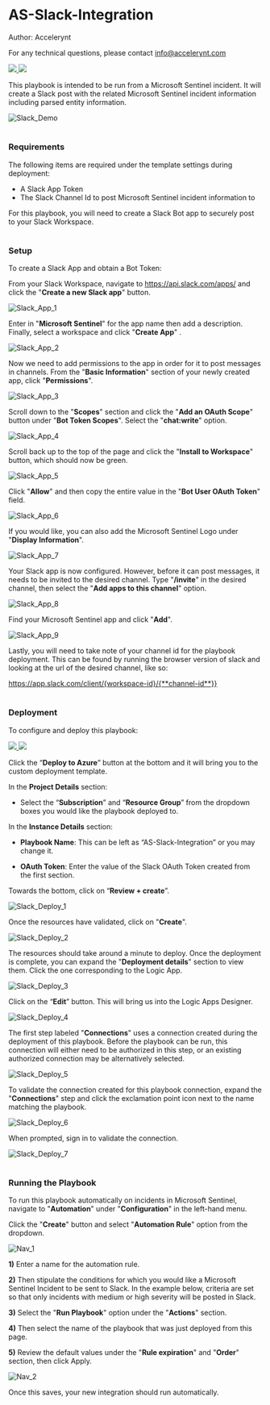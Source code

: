 # AS-Slack-Integration

Author: Accelerynt

For any technical questions, please contact info@accelerynt.com  


<a href="https://portal.azure.com/#create/Microsoft.Template/uri/https%3A%2F%2Fraw.githubusercontent.com%2FAzure%2FAzure-Sentinel%2Fmaster%2FPlaybooks%2FAS-Slack-Integration%2Fmain%2Fazuredeploy.json" target="_blank">
    <img src="https://aka.ms/deploytoazurebutton"/>
</a>
<a href="https://portal.azure.com/#create/Microsoft.Template/uri/https%3A%2F%2Fraw.githubusercontent.com%2FAzure%2FAzure-Sentinel%2Fmaster%2FPlaybooks%2FAS-Slack-Integration%2Fmain%2Fazuredeploy.json" target="_blank">
<img src="https://raw.githubusercontent.com/Azure/azure-quickstart-templates/master/1-CONTRIBUTION-GUIDE/images/deploytoazuregov.png"/>
</a>


This playbook is intended to be run from a Microsoft Sentinel incident. It will create a Slack post with the related Microsoft Sentinel incident information including parsed entity information.

![Slack_Demo](Images/Slack_Demo.png)


#
### Requirements

The following items are required under the template settings during deployment:
                                                                                                                                     
* A Slack App Token
* The Slack Channel Id to post Microsoft Sentinel incident information to
 
For this playbook, you will need to create a Slack Bot app to securely post to your Slack Workspace.                                                                                    

# 
### Setup

To create a Slack App and obtain a Bot Token:
                                                                                                                                     
From your Slack Workspace, navigate to https://api.slack.com/apps/ and click the "**Create a new Slack app**" button.

![Slack_App_1](Images/Slack_App_1.png)


Enter in "**Microsoft Sentinel**" for the app name then add a description. 
Finally, select a workspace and click "**Create App**" .

![Slack_App_2](Images/Slack_App_2.png)


Now we need to add permissions to the app in order for it to post messages in channels. 
From the "**Basic Information**" section of your newly created app, click "**Permissions**".

![Slack_App_3](Images/Slack_App_3.png)


Scroll down to the "**Scopes**" section and click the "**Add an OAuth Scope**" button under "**Bot Token Scopes**".
Select the "**chat:write**" option.

![Slack_App_4](Images/Slack_App_4.png)


Scroll back up to the top of the page and click the "**Install to Workspace**" button, which should now be green.

![Slack_App_5](Images/Slack_App_5.png)


Click "**Allow**" and then copy the entire value in the "**Bot User OAuth Token**" field. 

![Slack_App_6](Images/Slack_App_6.png)


If you would like, you can also add the Microsoft Sentinel Logo under "**Display Information**".

![Slack_App_7](Images/Slack_App_7.png)


Your Slack app is now configured. However, before it can post messages, it needs to be invited to the desired channel.
Type "**/invite**" in the desired channel, then select the "**Add apps to this channel**" option.

![Slack_App_8](Images/Slack_App_8.png)


Find your Microsoft Sentinel app and click "**Add**".

![Slack_App_9](Images/Slack_App_9.png)


Lastly, you will need to take note of your channel id for the playbook deployment.
This can be found by running the browser version of slack and looking at the url of the desired channel, like so:

https://app.slack.com/client/{workspace-id}/{**channel-id**}}


#
### Deployment   

To configure and deploy this playbook:

<a href="https://portal.azure.com/#create/Microsoft.Template/uri/https%3A%2F%2Fraw.githubusercontent.com%2FAzure%2FAzure-Sentinel%2Fmaster%2FPlaybooks%2FAS-Slack-Integration%2Fmain%2Fazuredeploy.json" target="_blank">
    <img src="https://aka.ms/deploytoazurebutton""/>
</a>
<a href="https://portal.azure.com/#create/Microsoft.Template/uri/https%3A%2F%2Fraw.githubusercontent.com%2FAzure%2FAzure-Sentinel%2Fmaster%2FPlaybooks%2FAS-Slack-Integrationn%2Fmain%2Fazuredeploy.json" target="_blank">
<img src="https://raw.githubusercontent.com/Azure/azure-quickstart-templates/master/1-CONTRIBUTION-GUIDE/images/deploytoazuregov.png"/>
</a>                                                 

Click the “**Deploy to Azure**” button at the bottom and it will bring you to the custom deployment template.

In the **Project Details** section:

* Select the “**Subscription**” and “**Resource Group**” from the dropdown boxes you would like the playbook deployed to.  

In the **Instance Details** section:   

* **Playbook Name**: This can be left as “AS-Slack-Integration” or you may change it.  

* **OAuth Token**: Enter the value of the Slack OAuth Token created from the first section.

Towards the bottom, click on “**Review + create**”. 

![Slack_Deploy_1](Images/Slack_Deploy_1.png)

Once the resources have validated, click on "**Create**".

![Slack_Deploy_2](Images/Slack_Deploy_2.png)

The resources should take around a minute to deploy. Once the deployment is complete, you can expand the "**Deployment details**" section to view them.
Click the one corresponding to the Logic App.

![Slack_Deploy_3](Images/Slack_Deploy_3.png)

Click on the “**Edit**” button. This will bring us into the Logic Apps Designer.

![Slack_Deploy_4](Images/Slack_Deploy_4.png)

The first step labeled "**Connections**" uses a connection created during the deployment of this playbook. Before the playbook can be run, this connection will either need to be authorized in this step, or an existing authorized connection may be alternatively selected.  

![Slack_Deploy_5](Images/Slack_Deploy_5.png)

To validate the connection created for this playbook connection, expand the "**Connections**" step and click the exclamation point icon next to the name matching the playbook.
                                                                                                
![Slack_Deploy_6](Images/Slack_Deploy_6.png)

When prompted, sign in to validate the connection.


![Slack_Deploy_7](Images/Slack_Deploy_7.png)


#
### Running the Playbook

To run this playbook automatically on incidents in Microsoft Sentinel, navigate to "**Automation**" under "**Configuration**" in the left-hand menu.

Click the "**Create**" button and select "**Automation Rule**" option from the dropdown.

![Nav_1](Images/Nav_1.png)


**1)** Enter a name for the automation rule. 

**2)** Then stipulate the conditions for which you would like a Microsoft Sentinel Incident to be sent to Slack. In the example below, criteria are set so that only incidents with medium or high severity will be posted in Slack. 

**3)** Select the "**Run Playbook**" option under the "**Actions**" section. 

**4)** Then select the name of the playbook that was just deployed from this page. 

**5)** Review the default values under the "**Rule expiration**" and "**Order**" section, then click Apply.

![Nav_2](Images/Nav_2.png)

Once this saves, your new integration should run automatically.
